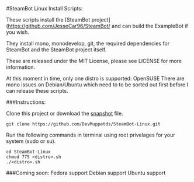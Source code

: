 #SteamBot Linux Install Scripts:

These scripts install the [SteamBot project](https://github.com/JesseCar96/SteamBot/ and can build the ExampleBot if you wish.

They install mono, monodevelop, git, the required dependencies for SteamBot and the SteamBot project itself.

These are released under the MIT License, please see LICENSE for more information.

At this moment in time, only one distro is supported:
OpenSUSE
There are mono issues on Debian/Ubuntu which need to to be sorted out first before I can release these scripts.

###Instructions:

Clone this project or download the [snapshot](https://github.com/DevMuppetds/SteamBot-Linux/archive/master.zip) file.

	git clone https://github.com/DevMuppetds/SteamBot-Linux.git

Run the following commands in terminal using root privelages for your system (sudo or su).
	
	cd SteamBot-Linux
	chmod 775 <distro>.sh
	./<distro>.sh

###Coming soon: 
Fedora support
Debian support
Ubuntu support
